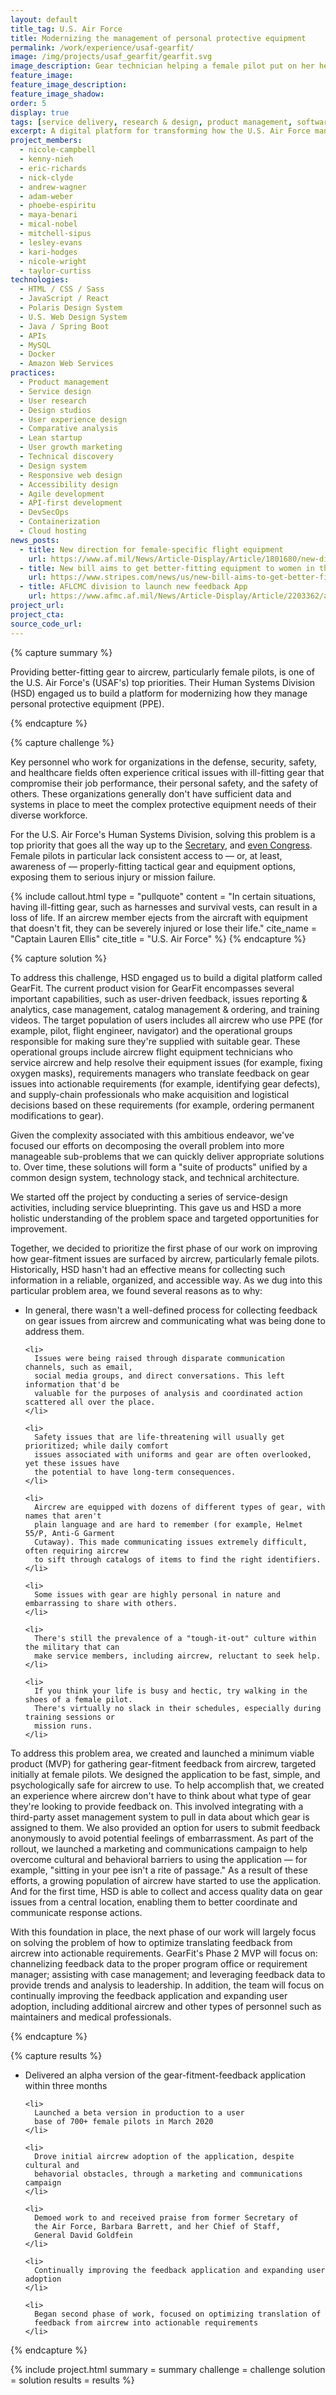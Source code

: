 ```yaml
---
layout: default
title_tag: U.S. Air Force
title: Modernizing the management of personal protective equipment
permalink: /work/experience/usaf-gearfit/
image: /img/projects/usaf_gearfit/gearfit.svg
image_description: Gear technician helping a female pilot put on her helmet.
feature_image:
feature_image_description:
feature_image_shadow:
order: 5
display: true
tags: [service delivery, research & design, product management, software delivery, legacy modernization, devops, cloud & platforms, data & analytics, apis, security & privacy, defense, air force, mical nobel, phoebe espiritu, lesley evans, adam weber, nick clyde, mitchell sipus, maya benari, kari hodges, eric richards, nicole campbell, andrew wagner, kenny nieh, nicole wright, taylor curtiss]
excerpt: A digital platform for transforming how the U.S. Air Force manages personal protective equipment.
project_members:
  - nicole-campbell
  - kenny-nieh
  - eric-richards
  - nick-clyde
  - andrew-wagner
  - adam-weber
  - phoebe-espiritu
  - maya-benari
  - mical-nobel
  - mitchell-sipus
  - lesley-evans
  - kari-hodges
  - nicole-wright
  - taylor-curtiss
technologies:
  - HTML / CSS / Sass
  - JavaScript / React
  - Polaris Design System
  - U.S. Web Design System
  - Java / Spring Boot
  - APIs
  - MySQL
  - Docker
  - Amazon Web Services
practices:
  - Product management
  - Service design
  - User research
  - Design studios
  - User experience design
  - Comparative analysis
  - Lean startup
  - User growth marketing
  - Technical discovery
  - Design system
  - Responsive web design
  - Accessibility design
  - Agile development
  - API-first development
  - DevSecOps
  - Containerization
  - Cloud hosting
news_posts:
  - title: New direction for female-specific flight equipment
    url: https://www.af.mil/News/Article-Display/Article/1801680/new-direction-for-female-specific-flight-equipment/
  - title: New bill aims to get better-fitting equipment to women in the military
    url: https://www.stripes.com/news/us/new-bill-aims-to-get-better-fitting-equipment-to-women-in-the-military-1.609795
  - title: AFLCMC division to launch new feedback App
    url: https://www.afmc.af.mil/News/Article-Display/Article/2203362/aflcmc-division-to-launch-new-feedback-app/
project_url:
project_cta:
source_code_url:
---
```


{% capture summary %}
  <p>
    Providing better-fitting gear to aircrew, particularly female pilots, is one of
    the U.S. Air Force's (USAF's) top priorities. Their Human Systems Division (HSD) engaged us
    to build a platform for modernizing how they manage personal protective equipment (PPE).
  </p>
{% endcapture %}

{% capture challenge %}
  <p>
    Key personnel who work for organizations in the defense, security, safety, and
    healthcare fields often experience critical issues with ill-fitting gear
    that compromise their job performance, their personal safety, and the safety
    of others. These organizations generally don't have sufficient data and systems
    in place to meet the complex protective equipment needs of their diverse workforce.
  </p>

  <p>
    For the U.S. Air Force's Human Systems Division, solving this problem
    is a top priority that goes all the way up to the
    <a href="https://www.af.mil/News/Article-Display/Article/1801680/new-direction-for-female-specific-flight-equipment/">Secretary</a>,
    and <a href="https://www.stripes.com/news/us/new-bill-aims-to-get-better-fitting-equipment-to-women-in-the-military-1.609795">even Congress</a>.
    Female pilots in particular lack consistent access to &mdash; or, at least,
    awareness of &mdash; properly-fitting tactical gear and equipment options, exposing
    them to serious injury or mission failure.
  </p>

{% include callout.html
  type = "pullquote"
  content = "In certain situations, having ill-fitting gear, such as harnesses and survival vests, can result in a loss of life. If an aircrew member ejects from the aircraft with equipment that doesn't fit, they can be severely injured or lose their life."
  cite_name = "Captain Lauren Ellis"
  cite_title = "U.S. Air Force"
%} 
{% endcapture %}

{% capture solution %}
  <p>
    To address this challenge, HSD engaged us to build a digital platform called
    GearFit. The current product vision for GearFit encompasses several important
    capabilities, such as user-driven feedback, issues reporting & analytics, case
    management, catalog management & ordering, and training videos. The target
    population of users includes all aircrew who use PPE (for example, pilot,
    flight engineer, navigator) and the operational groups responsible for making
    sure they're supplied with suitable gear. These operational groups include aircrew
    flight equipment technicians who service aircrew and help resolve their equipment
    issues (for example, fixing oxygen masks), requirements managers who translate
    feedback on gear issues into actionable requirements (for example, identifying
    gear defects), and supply-chain professionals who make acquisition and logistical
    decisions based on these requirements (for example, ordering permanent modifications
    to gear).
  </p>

  <p>
    Given the complexity associated with this ambitious endeavor, we've focused our
    efforts on decomposing the overall problem into more manageable sub-problems that
    we can quickly deliver appropriate solutions to. Over time, these solutions will
    form a "suite of products" unified by a common design system, technology stack,
    and technical architecture.
  </p>

  <p>
    We started off the project by conducting a series of service-design activities,
    including service blueprinting. This gave us and HSD a more holistic understanding
    of the problem space and targeted opportunities for improvement.
  </p>

  <p>
    Together, we decided to prioritize the first phase of our work on improving how gear-fitment
    issues are surfaced by aircrew, particularly female pilots. Historically, HSD hasn't
    had an effective means for collecting such information in a reliable, organized, and
    accessible way. As we dug into this particular problem area, we found several reasons as to why:
  </p>

  <ul>
    <li>
      In general, there wasn't a well-defined process for collecting feedback on gear issues
      from aircrew and communicating what was being done to address them.
    </li>

    <li>
      Issues were being raised through disparate communication channels, such as email,
      social media groups, and direct conversations. This left information that'd be
      valuable for the purposes of analysis and coordinated action scattered all over the place.
    </li>

    <li>
      Safety issues that are life-threatening will usually get prioritized; while daily comfort
      issues associated with uniforms and gear are often overlooked, yet these issues have
      the potential to have long-term consequences.
    </li>

    <li>
      Aircrew are equipped with dozens of different types of gear, with names that aren't
      plain language and are hard to remember (for example, Helmet 55/P, Anti-G Garment
      Cutaway). This made communicating issues extremely difficult, often requiring aircrew
      to sift through catalogs of items to find the right identifiers.
    </li>

    <li>
      Some issues with gear are highly personal in nature and embarrassing to share with others.
    </li>

    <li>
      There's still the prevalence of a "tough-it-out" culture within the military that can
      make service members, including aircrew, reluctant to seek help.
    </li>

    <li>
      If you think your life is busy and hectic, try walking in the shoes of a female pilot.
      There's virtually no slack in their schedules, especially during training sessions or
      mission runs.
    </li>
  </ul>

  <p>
    To address this problem area, we created and launched a minimum viable product (MVP)
    for gathering gear-fitment feedback from aircrew, targeted initially at female pilots.
    We designed the application to be fast, simple, and psychologically safe for aircrew
    to use. To help accomplish that, we created an experience where aircrew don't have to
    think about what type of gear they're looking to provide feedback on. This involved
    integrating with a third-party asset management system to pull in data about which
    gear is assigned to them. We also provided an option for users to submit feedback
    anonymously to avoid potential feelings of embarrassment. As part of the rollout, we
    launched a marketing and communications campaign to help overcome cultural and
    behavioral barriers to using the application &mdash; for example, "sitting in your pee
    isn't a rite of passage." As a result of these efforts, a growing population of
    aircrew have started to use the application. And for the first time, HSD is
    able to collect and access quality data on gear issues from a central location,
    enabling them to better coordinate and communicate response actions.
  </p>

  <p>
    With this foundation in place, the next phase of our work will largely focus on
    solving the problem of how to optimize translating feedback from aircrew into
    actionable requirements. GearFit's Phase 2 MVP will focus on: channelizing feedback
    data to the proper program office or requirement manager; assisting with case management;
    and leveraging feedback data to provide trends and analysis to leadership. In addition,
    the team will  focus on continually improving the feedback application and expanding user
    adoption, including additional aircrew and other types of personnel such as maintainers and
    medical professionals.
  </p>
{% endcapture %}

{% capture results %}
  <ul>
    <li>
      Delivered an alpha version of the gear-fitment-feedback
      application within three months
    </li>

    <li>
      Launched a beta version in production to a user
      base of 700+ female pilots in March 2020
    </li>

    <li>
      Drove initial aircrew adoption of the application, despite cultural and
      behavorial obstacles, through a marketing and communications campaign
    </li>

    <li>
      Demoed work to and received praise from former Secretary of
      the Air Force, Barbara Barrett, and her Chief of Staff,
      General David Goldfein
    </li>

    <li>
      Continually improving the feedback application and expanding user adoption
    </li>

    <li>
      Began second phase of work, focused on optimizing translation of
      feedback from aircrew into actionable requirements
    </li>
  </ul>
{% endcapture %}

{% include project.html
  summary = summary
  challenge = challenge
  solution = solution
  results = results
%}
